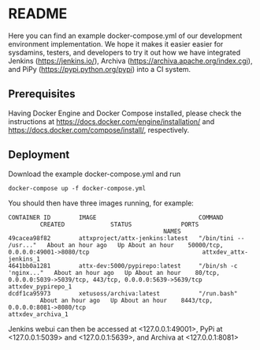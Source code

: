 # README

Here you can find an example docker-compose.yml of our development environment implementation. We hope it makes it easier easier for sysdamins, testers, and developers to try it out how we have integrated Jenkins (https://jenkins.io/), Archiva (https://archiva.apache.org/index.cgi), and PiPy (https://pypi.python.org/pypi) into a CI system. 

## Prerequisites

Having Docker Engine and Docker Compose installed, please check the instructions at  https://docs.docker.com/engine/installation/ and https://docs.docker.com/compose/install/, respectively.

## Deployment

Download the example docker-compose.yml and run

`docker-compose up -f docker-compose.yml`

You should then have three images running, for example:

```
CONTAINER ID        IMAGE                             COMMAND                  CREATED             STATUS              PORTS                                                             NAMES
49cacea98f82        attxproject/attx-jenkins:latest   "/bin/tini -- /usr..."   About an hour ago   Up About an hour    50000/tcp, 0.0.0.0:49001->8080/tcp                                attxdev_attx-jenkins_1
4641bb0a1281        attx-dev:5000/pypirepo:latest     "/bin/sh -c 'nginx..."   About an hour ago   Up About an hour    80/tcp, 0.0.0.0:5039->5039/tcp, 443/tcp, 0.0.0.0:5639->5639/tcp   attxdev_pypirepo_1
dcdf1ca95973        xetusoss/archiva:latest           "/run.bash"              About an hour ago   Up About an hour    8443/tcp, 0.0.0.0:8081->8080/tcp                                  attxdev_archiva_1
```

Jenkins webui can then be accessed at <127.0.0.1:49001>, PyPi at <127.0.0.1:5039> and <127.0.0.1:5639>, and Archiva at <127.0.0.1:8081>
